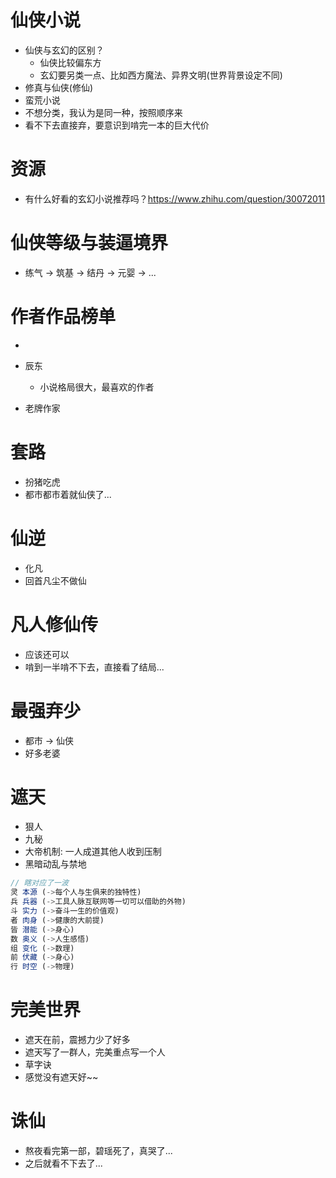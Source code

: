 # 仙侠小说

- 仙侠与玄幻的区别？
    - 仙侠比较偏东方
    - 玄幻要另类一点、比如西方魔法、异界文明(世界背景设定不同)
- 修真与仙侠(修仙)    
- 蛮荒小说
- 不想分类，我认为是同一种，按照顺序来
- 看不下去直接弃，要意识到啃完一本的巨大代价

# 资源

- 有什么好看的玄幻小说推荐吗？https://www.zhihu.com/question/30072011

# 仙侠等级与装逼境界

- 练气 -> 筑基 -> 结丹 -> 元婴 -> ...

# 作者作品榜单

- 
- 辰东

    - 小说格局很大，最喜欢的作者
    
- 老牌作家

# 套路

- 扮猪吃虎
- 都市都市着就仙侠了...

# 仙逆

- 化凡
- 回首凡尘不做仙

# 凡人修仙传

- 应该还可以
- 啃到一半啃不下去，直接看了结局...

# 最强弃少

- 都市 -> 仙侠
- 好多老婆

# 遮天

- 狠人
- 九秘
- 大帝机制: 一人成道其他人收到压制
- 黑暗动乱与禁地

```javascript
// 瞎对应了一波
灵 本源 (->每个人与生俱来的独特性)
兵 兵器 (->工具人脉互联网等一切可以借助的外物)
斗 实力 (->奋斗一生的价值观)
者 肉身 (->健康的大前提)
皆 潜能 (->身心)
数 奥义 (->人生感悟)
组 变化 (->数理)
前 伏藏 (->身心)
行 时空 (->物理)
```

# 完美世界

- 遮天在前，震撼力少了好多
- 遮天写了一群人，完美重点写一个人
- 草字诀
- 感觉没有遮天好~~

# 诛仙

- 熬夜看完第一部，碧瑶死了，真哭了...
- 之后就看不下去了...
